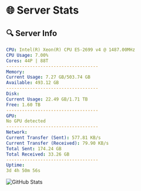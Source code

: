 # 🌐 Server Stats
## 🔍 Server Info
```yaml
CPU: Intel(R) Xeon(R) CPU E5-2699 v4 @ 1487.00MHz
CPU Usage: 7.00%
Cores: 44P | 88T
-----------------------------------
Memory:
Current Usage: 7.27 GB/503.74 GB
Available: 493.12 GB
-----------------------------------
Disk:
Current Usage: 22.49 GB/1.71 TB
Free: 1.60 TB
-----------------------------------
GPU:
No GPU detected
-----------------------------------
Network:
Current Transfer (Sent): 577.81 KB/s
Current Transfer (Received): 79.90 KB/s
Total Sent: 174.24 GB
Total Received: 33.26 GB
-----------------------------------
Uptime:
3d 4h 50m 56s
```
![GitHub Stats](https://img.shields.io/badge/Updated-2025-04-22_21:59:44-blue)